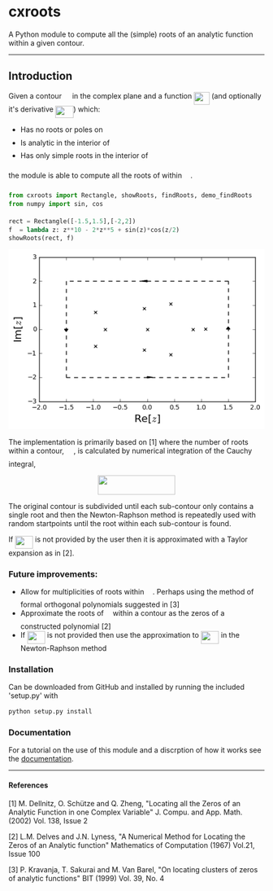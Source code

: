 
# cxroots
A Python module to compute all the (simple) roots of an analytic function within a given contour.

---

## Introduction

Given a contour <img src="https://rawgit.com/RParini/cxroots/None/svgs/9b325b9e31e85137d1de765f43c0f8bc.svg?invert_in_darkmode" align=middle width=12.876435000000003pt height=22.381919999999983pt/> in the complex plane and a function <img src="https://rawgit.com/RParini/cxroots/None/svgs/210d22201f1dd53994dc748e91210664.svg?invert_in_darkmode" align=middle width=30.864075pt height=24.56552999999997pt/> (and optionally it's derivative <img src="https://rawgit.com/RParini/cxroots/None/svgs/fc05b2681daad9671bb48c269dcca2d6.svg?invert_in_darkmode" align=middle width=35.47599pt height=24.668490000000013pt/>) which:

* Has no roots or poles on <img src="https://rawgit.com/RParini/cxroots/None/svgs/9b325b9e31e85137d1de765f43c0f8bc.svg?invert_in_darkmode" align=middle width=12.876435000000003pt height=22.381919999999983pt/>
* Is analytic in the interior of <img src="https://rawgit.com/RParini/cxroots/None/svgs/9b325b9e31e85137d1de765f43c0f8bc.svg?invert_in_darkmode" align=middle width=12.876435000000003pt height=22.381919999999983pt/>
* Has only simple roots in the interior of <img src="https://rawgit.com/RParini/cxroots/None/svgs/9b325b9e31e85137d1de765f43c0f8bc.svg?invert_in_darkmode" align=middle width=12.876435000000003pt height=22.381919999999983pt/>

the module is able to compute all the roots of within <img src="https://rawgit.com/RParini/cxroots/None/svgs/9b325b9e31e85137d1de765f43c0f8bc.svg?invert_in_darkmode" align=middle width=12.876435000000003pt height=22.381919999999983pt/>.


```python
from cxroots import Rectangle, showRoots, findRoots, demo_findRoots
from numpy import sin, cos

rect = Rectangle([-1.5,1.5],[-2,2])
f  = lambda z: z**10 - 2*z**5 + sin(z)*cos(z/2)
showRoots(rect, f)
```


![png](readme_input_files/readme_input_1_0.png)


The implementation is primarily based on [1] where the number of roots within a contour, <img src="https://rawgit.com/RParini/cxroots/None/svgs/f9c4988898e7f532b9f826a75014ed3c.svg?invert_in_darkmode" align=middle width=14.944050000000002pt height=22.381919999999983pt/>, is calculated by numerical integration of the Cauchy integral,

<p align="center"><img src="https://rawgit.com/RParini/cxroots/None/svgs/366e872f6f14ca3dcb6c05bd9058dc91.svg?invert_in_darkmode" align=middle width=151.216065pt height=38.824995pt/></p>

The original contour is subdivided until each sub-contour only contains a single root and then the Newton-Raphson method is repeatedly used with random startpoints until the root within each sub-contour is found.

If <img src="https://rawgit.com/RParini/cxroots/None/svgs/fc05b2681daad9671bb48c269dcca2d6.svg?invert_in_darkmode" align=middle width=35.47599pt height=24.668490000000013pt/> is not provided by the user then it is approximated with a Taylor expansion as in [2].

### Future improvements:
* Allow for multiplicities of roots within <img src="https://rawgit.com/RParini/cxroots/None/svgs/9b325b9e31e85137d1de765f43c0f8bc.svg?invert_in_darkmode" align=middle width=12.876435000000003pt height=22.381919999999983pt/>.  Perhaps using the method of formal orthogonal polynomials suggested in [3]
* Approximate the roots of <img src="https://rawgit.com/RParini/cxroots/None/svgs/190083ef7a1625fbc75f243cffb9c96d.svg?invert_in_darkmode" align=middle width=9.780705000000003pt height=22.745910000000016pt/> within a contour as the zeros of a constructed polynomial [2]
* If <img src="https://rawgit.com/RParini/cxroots/None/svgs/fc05b2681daad9671bb48c269dcca2d6.svg?invert_in_darkmode" align=middle width=35.47599pt height=24.668490000000013pt/> is not provided then use the approximation to <img src="https://rawgit.com/RParini/cxroots/None/svgs/fc05b2681daad9671bb48c269dcca2d6.svg?invert_in_darkmode" align=middle width=35.47599pt height=24.668490000000013pt/> in the Newton-Raphson method

### Installation
Can be downloaded from GitHub and installed by running the included 'setup.py' with
```bash
python setup.py install
```

### Documentation
For a tutorial on the use of this module and a discrption of how it works see the [documentation](docs/main.ipynb).

---

#### References
[1] M. Dellnitz, O. Schütze and Q. Zheng, "Locating all the Zeros of an Analytic Function in one Complex Variable" J. Compu. and App. Math. (2002) Vol. 138, Issue 2

[2] L.M. Delves and J.N. Lyness, "A Numerical Method for Locating the Zeros of an Analytic function" Mathematics of Computation (1967) Vol.21, Issue 100

[3] P. Kravanja, T. Sakurai and M. Van Barel, "On locating clusters of zeros of analytic functions" BIT (1999) Vol. 39, No. 4
